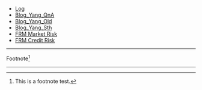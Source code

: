 - [Log](https://912828qj2.github.io/log.html)
- [Blog_Yang_QnA](https://912828qj2.github.io/blog_yang_qna.html)
- [Blog_Yang_Old](https://912828qj2.github.io/blog_yang_old.html)
- [Blog_Yang_Sth](https://912828qj2.github.io/blog_yang_something.html)
- [FRM Market Risk](https://912828qj2.github.io/frm1.html)
- [FRM Credit Risk](https://912828qj2.github.io/frm2.html)


---

Footnote[^1]

---

[^1]: This is a footnote test.
